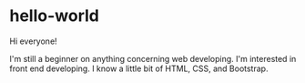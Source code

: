 # hello-world

Hi everyone!

I'm still a beginner on anything concerning web developing. I'm interested in front end developing.
I know a little bit of HTML, CSS, and Bootstrap.
